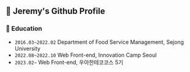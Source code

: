 ## 🍔 Jeremy's Github Profile

### 🏫 Education

- `2016.03~2022.02` Department of Food Service Management, Sejong University 
- `2022.08~2022.10` Web Front-end, Innovation Camp Seoul 
- `2023.02~` Web Front-end, 우아한테코코스 5기

